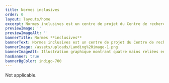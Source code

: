 ```yaml
---
title: Normes inclusives
order: 0
layout: layouts/home
excerpt: Normes inclusives est un centre de projet du Centre de recherche sur la conception inclusive (IDRC). Ici, nous rassemblons tous nos efforts liés au développement de normes inclusives. Notre travail consiste à mener des recherches auprès de la communauté des personnes handicapées pour éclairer l’élaboration de normes, à rédiger des normes de base et à participer activement aux comités d’élaboration de normes.
previewImage: ''
previewImageAlt: ''
bannerTitle: Normes **inclusives**
bannerText: Normes inclusives est un centre de projet du Centre de recherche sur la conception inclusive (IDRC). Ici, nous rassemblons tous nos efforts liés au développement de normes inclusives. Notre travail consiste à mener des recherches auprès de la communauté des personnes handicapées pour éclairer l’élaboration de normes, à rédiger des normes de base et à participer activement aux comités d’élaboration de normes.
bannerImage: /assets/uploads/Landing%20image-1.png
bannerImageAlt: Illustration graphique montrant quatre mains reliées entre elles par une ligne blanche continue
hasBanner: true
bannerBgColor: indigo-700
---
```

Not applicable.

